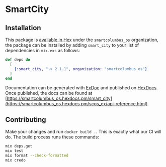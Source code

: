 # SmartCity


## Installation

This package is [available in Hex](https://hex.pm/docs/publish) under the `smartcolumbus_os` organization, the package can be installed
by adding `smart_city` to your list of dependencies in `mix.exs` as follows:

```elixir
def deps do
  [
    {:smart_city, "~> 2.1.1", organization: "smartcolumbus_os"}
  ]
end
```

Documentation can be generated with [ExDoc](https://github.com/elixir-lang/ex_doc)
and published on [HexDocs](https://hexdocs.pm). Once published, the docs can
be found at [https://smartcolumbus_os.hexdocs.pm/smart_city](https://smartcolumbus_os.hexdocs.pm/scos_ex/api-reference.html).

## Contributing

Make your changes and run `docker build .`. This is exactly what our CI will do. The build process runs these commands:

```bash
mix deps.get
mix test
mix format --check-formatted
mix credo
```
